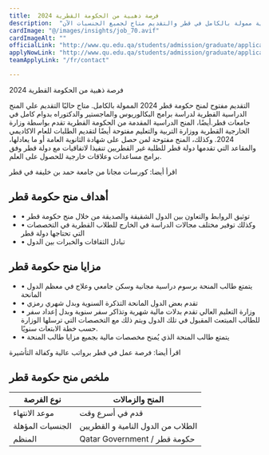 ```yaml
---
title:  فرصة ذهبية من الحكومة القطرية 2024 
description:  "فرصة ذهبية من الحكومة القطرية ممولة بالكامل في قطر والتقديم متاح لجميع الجنسيات الآن" 
cardImage: "@/images/insights/job_70.avif" 
cardImageAlt: "" 
officialLink: "http://www.qu.edu.qa/students/admission/graduate/application-timeline" 
applyNowLink: "http://www.qu.edu.qa/students/admission/graduate/application-timeline" 
teamApplyLink: "/fr/contact"

---
```


فرصة ذهبية من الحكومة القطرية 2024

التقديم مفتوح لمنح حكومة قطر 2024 الممولة بالكامل. متاح حاليًا التقديم علي المنح الدراسية القطرية لدراسة برامج البكالوريوس والماجستير والدكتوراه بدوام كامل في جامعات قطر.أيضًا، المنح الدراسية المقدمة من الحكومة القطرية تقدم بواسطة وزارة الخارجية القطرية ووزارة التربية والتعليم مفتوحة أيضًا لتقديم الطلبات للعام الاكاديمي 2024. وكذلك، المنح مفتوحة لمن حصل على شهادة الثانوية العامة أو ما يعادلها، والمقاعد التي تقدمها دولة قطر للطلبة غير القطريين تنفيذا لاتفاقيات مع دولة قطر وفق برامج مساعدات وعلاقات خارجية للحصول على العلم.

اقرأ أيضا: كورسات مجانا من جامعة حمد بن خليفة في قطر

## أهداف منح حكومة قطر

- • توثيق الروابط والتعاون بين الدول الشقيقة والصديقة من خلال منح حكومة قطر
- • وكذلك توفير مختلف مجالات الدراسة في الخارج للطلاب القطرية في التخصصات التي تحتاجها دولة قطر
- • تبادل الثقافات والخبرات بين الدول

## مزايا منح حكومة قطر

- • يتمتع طالب المنحة برسوم دراسية مجانية وسكن جامعي وعلاج في معظم الدول المانحة
- • تقدم بعض الدول المانحة التذكرة السنوية وبدل شهري رمزي
- • وزارة التعليم العالي تقدم بدلات مالية شهرية وتذاكر سفر سنوية وبدل إعداد سفر للطالب المبتعث المقبول في تلك الدول ويتم ذلك مع التخصصات التي ترسلها الوزارة حسب خطة الابتعاث سنويًا.
- • يتمتع طالب المنحة الذي يُمنح مخصصات مالية بجميع مزايا طالب المنحة

اقرأ أيضا: فرصة عمل في قطر برواتب عالية وكفالة التأشيرة

## ملخص منح حكومة قطر

| نوع الفرصة | المنح والزمالات |
| --- | --- |
| موعد الانتهاء | قدم في أسرع وقت |
| الجنسيات المؤهلة | الطلاب من الدول النامية و القطريين |
| المنظم | Qatar Government / حكومة قطر |


